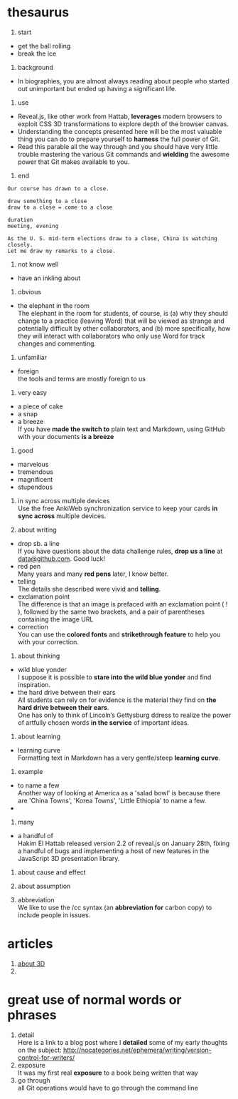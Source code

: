 # thesaurus
1. start
 * get the ball rolling  
 * break the ice

1. background
 * In biographies, you are almost always reading about people who started out unimportant but ended up having a significant life.

1. use
 * Reveal.js, like other work from Hattab, **leverages** modern browsers to exploit CSS 3D transformations to explore depth of the browser canvas.
 * Understanding the concepts presented here will be the most valuable thing you can do to prepare yourself to **harness** the full power of Git.
 * Read this parable all the way through and you should have very little trouble mastering the various Git commands and **wielding** the awesome power that Git makes available to you.


1. end  
```
Our course has drawn to a close.  

draw something to a close
draw to a close = come to a close  

duration
meeting, evening  

As the U. S. mid-term elections draw to a close, China is watching closely.
Let me draw my remarks to a close.  
```
1. not know well 
 * have an inkling about 

1. obvious
 * the elephant in the room  
The elephant in the room for students, of course, is (a) why they should change to a practice (leaving Word) that will be viewed as strange and potentially difficult by other collaborators, and (b) more specifically, how they will interact with collaborators who only use Word for track changes and commenting.  

1. unfamiliar
 * foreign    
the tools and terms are mostly foreign to us  

1. very easy  
 * a piece of cake
 * a snap
 * a breeze    
If you have **made the switch to** plain text and Markdown, using GitHub with your documents **is a breeze**  

1. good
 * marvelous
 * tremendous
 * magnificent
 * stupendous  

1. in sync across multiple devices    
Use the free AnkiWeb synchronization service to keep your cards **in sync across** multiple devices.   

1. about writing   
  * drop sb. a line   
  If you have questions about the data challenge rules, **drop us a line** at data@github.com. Good luck!   
  * red pen  
  Many years and many **red pens** later, I know better.  
  * telling    
  The details she described were vivid and **telling**.    
  * exclamation point  
  The difference is that an image is prefaced with an exclamation point ( ! ), followed by the same two brackets, and a pair of parentheses containing the image URL    
  * correction  
  You can use the **colored fonts** and **strikethrough feature** to help you with your correction.

1. about thinking  
  * wild blue yonder  
  I suppose it is possible to **stare into the wild blue yonder** and find inspiration.  
  * the hard drive between their ears    
  All students can rely on for evidence is the material they find on **the hard drive between their ears**.    
  One has only to think of Lincoln’s Gettysburg ddress to realize the power of artfully chosen words **in the service** of important ideas.    

1. about learning   
  * learning curve  
  Formatting text in Markdown has a very gentle/steep **learning curve**.   

1. example
  * to name a few   
  Another way of looking at America as a 'salad bowl' is because there are 'China Towns', 'Korea Towns', 'Little Ethiopia' to name a few. 
  * 

1. many  
  * a handful of   
    Hakim El Hattab released version 2.2 of reveal.js on January 28th, fixing a handful of bugs and implementing a host of new features in the JavaScript 3D presentation library.

1. about cause and effect  
  
1. about assumption  

1. abbreviation  
  We like to use the /cc syntax (an **abbreviation for** carbon copy) to include people in issues.

# articles  
1. [about 3D](http://www.infoq.com/news/2013/02/reveal.js-2.2)
2. 

# great use of normal words or phrases
1. detail  
   Here is a link to a blog post where I **detailed** some of my early thoughts on the subject: http://nocategories.net/ephemera/writing/version-control-for-writers/
1. exposure  
   It was my first real **exposure** to a book being written that way
1. go through  
  all Git operations would have to go through the command line
